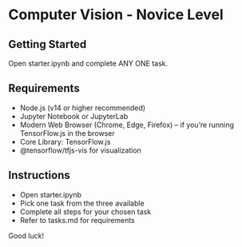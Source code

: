 # Computer Vision - Novice Level
## Getting Started
Open starter.ipynb and complete ANY ONE task.

## Requirements
- Node.js (v14 or higher recommended)
- Jupyter Notebook or JupyterLab
- Modern Web Browser (Chrome, Edge, Firefox) – if you’re running TensorFlow.js in the browser
- Core Library: TensorFlow.js
- @tensorflow/tfjs-vis for visualization

## Instructions
- Open starter.ipynb
- Pick one task from the three available
- Complete all steps for your chosen task
- Refer to tasks.md for requirements

Good luck!
